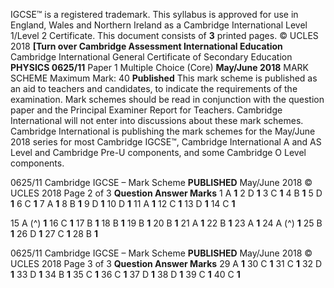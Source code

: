 IGCSE™ is a registered trademark. This syllabus is approved for use in England, Wales and Northern Ireland as a Cambridge International Level 1/Level 2 Certificate. This document consists of **3** printed pages. © UCLES 2018 **[Turn over Cambridge Assessment International Education** Cambridge International General Certificate of Secondary Education **PHYSICS 0625/11** Paper 1 Multiple Choice (Core) **May/June 2018** MARK SCHEME Maximum Mark: 40 **Published** This mark scheme is published as an aid to teachers and candidates, to indicate the requirements of the examination. Mark schemes should be read in conjunction with the question paper and the Principal Examiner Report for Teachers. Cambridge International will not enter into discussions about these mark schemes. Cambridge International is publishing the mark schemes for the May/June 2018 series for most Cambridge IGCSE™, Cambridge International A and AS Level and Cambridge Pre-U components, and some Cambridge O Level components. 


0625/11 Cambridge IGCSE – Mark Scheme **PUBLISHED** May/June 2018 © UCLES 2018 Page 2 of 3 **Question Answer Marks** 1 A **1** 2 D **1** 3 C **1** 4 B **1** 5 D **1** 6 C **1** 7 A **1** 8 B **1** 9 D **1** 10 D **1** 11 A **1** 12 C **1** 13 D **1** 14 C **1** 

15 A (^) **1** 16 C **1** 17 B **1** 18 B **1** 19 B **1** 20 B **1** 21 A **1** 22 B **1** 23 A **1** 24 A (^) **1** 25 B **1** 26 D **1** 27 C **1** 28 B **1** 


0625/11 Cambridge IGCSE – Mark Scheme **PUBLISHED** May/June 2018 © UCLES 2018 Page 3 of 3 **Question Answer Marks** 29 A **1** 30 C **1** 31 C **1** 32 D **1** 33 D **1** 34 B **1** 35 C **1** 36 C **1** 37 D **1** 38 D **1** 39 C **1** 40 C **1** 


